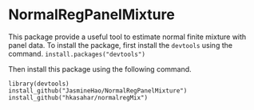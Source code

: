 # NormalRegPanelMixture

This package provide a useful tool to estimate normal finite mixture with panel data. 
To install the package, first install the `devtools` using the command. 
```install.packages("devtools")```

Then install this package using the following command.

```
library(devtools)
install_github("JasmineHao/NormalRegPanelMixture")
install_github("hkasahar/normalregMix")
```


